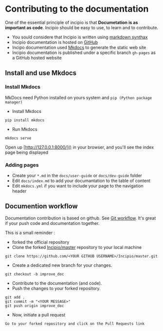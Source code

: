 # Contributing to the documentation

One of the essential principle of incipio is that __Documetation is as important as code__. Incipio should be easy to use, to learn and to contribute.

* You sould considere that Incipio is written using [markdown synthax](https://confluence.atlassian.com/stash/markdown-syntax-guide-312740094.html)
* Incipio documentation is hosted on [GitHub](https://github.com/in6pio/Incipio/tree/master)
* Incipo documentation used [Mkdocs](http://www.mkdocs.org/) to generate the static web site
* Incipio documentation is published under a specific branch ``gh-pages`` as a GitHub hosted website


## Install and use Mkdocs

### Install Mkdocs

MkDocs need Python installed on yours system and ``pip (Python package manager)`` 

* Install Mkdocs
```
pip install mkdocs
```

* Run Mkdocs
```
mkdocs serve
```

Open up [http://127.0.0.1:8000/]() in your browser, and you'll see the index page being displayed

### Adding pages

* Create your ``*.md`` in the ``docs/user-guide`` or ``docs/dev-guide`` folder
* Edit ``docs/index.md`` to add your documantation to the table of content
* Edit ``mkdocs.yml`` if you want to include your page to the navigation header


## Documention workflow

Documentation contribution is based on github. See [Git workflow](dev-guide/git-workflow.md).
It's great if your push code and documentation together.

This is a small reminder :

* forked the official repository
* Clone the forked [Incipio/master](https://github.com/in6pio/Incipio/tree/master) repository to your local machine 
```
git clone https://github.com/<YOUR GITHUB USERNAME>/Incipio/master.git
```
* Create a dedicated new branch for your changes.
````
git checkout -b improve_doc
````
* Contribute to the documentation (and code).
* Push the changes to your forked repository.
````
git add .
git commit -m "<YOUR MESSAGE>"
git push origin improve_doc
````
* Now, initiate a pull request
````
Go to your forked repository and click on the Pull Requests link
````